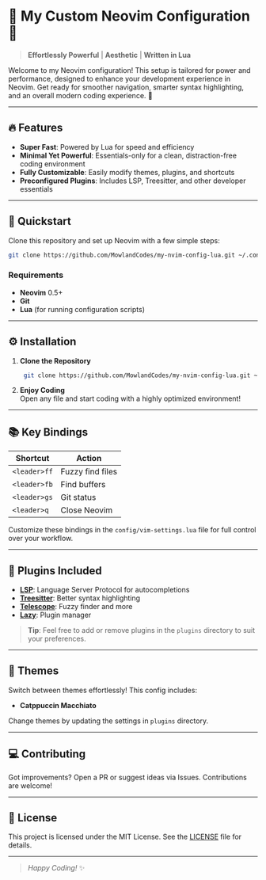 # 🌌 My Custom Neovim Configuration 🌌

> **Effortlessly Powerful** | **Aesthetic** | **Written in Lua**

Welcome to my Neovim configuration! This setup is tailored for power and performance, designed to enhance your development experience in Neovim. Get ready for smoother navigation, smarter syntax highlighting, and an overall modern coding experience. 🌠

---

## 🔥 Features

- **Super Fast**: Powered by Lua for speed and efficiency
- **Minimal Yet Powerful**: Essentials-only for a clean, distraction-free coding environment
- **Fully Customizable**: Easily modify themes, plugins, and shortcuts
- **Preconfigured Plugins**: Includes LSP, Treesitter, and other developer essentials

---

## 🚀 Quickstart

Clone this repository and set up Neovim with a few simple steps:

```bash
git clone https://github.com/MowlandCodes/my-nvim-config-lua.git ~/.config/nvim
```

### Requirements

- **Neovim** 0.5+
- **Git**
- **Lua** (for running configuration scripts)

---

## ⚙️ Installation

1. **Clone the Repository**  
   ```bash
    git clone https://github.com/MowlandCodes/my-nvim-config-lua.git ~/.config/nvim
   ```

2. **Enjoy Coding**  
Open any file and start coding with a highly optimized environment!

---

## 📚 Key Bindings

| Shortcut               | Action                               |
|------------------------|--------------------------------------|
| `<leader>ff`           | Fuzzy find files                    |
| `<leader>fb`           | Find buffers                        |
| `<leader>gs`           | Git status                          |
| `<leader>q`            | Close Neovim                        |

Customize these bindings in the `config/vim-settings.lua` file for full control over your workflow.

---

## 🧩 Plugins Included

- **[LSP](https://github.com/neovim/nvim-lspconfig)**: Language Server Protocol for autocompletions
- **[Treesitter](https://github.com/nvim-treesitter/nvim-treesitter)**: Better syntax highlighting
- **[Telescope](https://github.com/nvim-telescope/telescope.nvim)**: Fuzzy finder and more
- **[Lazy](https://github.com/folke/lazy.nvim)**: Plugin manager

> **Tip**: Feel free to add or remove plugins in the `plugins` directory to suit your preferences.

---

## 🎨 Themes

Switch between themes effortlessly! This config includes:

- **Catppuccin Macchiato**

Change themes by updating the settings in `plugins` directory.

---

## 💻 Contributing

Got improvements? Open a PR or suggest ideas via Issues. Contributions are welcome!

---

## 📜 License

This project is licensed under the MIT License. See the [LICENSE](./LICENSE) file for details.

---

> _Happy Coding!_ ✨
